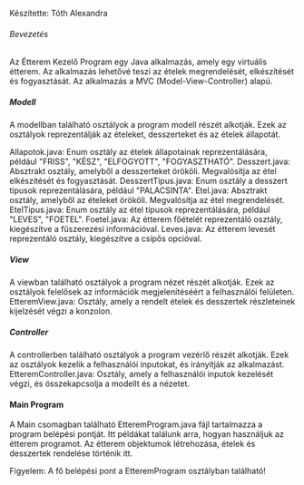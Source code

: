 Készítette: Tóth Alexandra

###### Bevezetés
Az Étterem Kezelő Program egy Java alkalmazás, amely egy virtuális étterem. Az alkalmazás lehetővé teszi az ételek megrendelését, elkészítését és fogyasztását. Az alkalmazás a MVC (Model-View-Controller) alapú.

##### Modell
A modellban található osztályok a program modell részét alkotják. Ezek az osztályok reprezentálják az ételeket, desszerteket és az ételek állapotát.

Allapotok.java: Enum osztály az ételek állapotainak reprezentálására, például "FRISS", "KÉSZ", "ELFOGYOTT", "FOGYASZTHATÓ".
Desszert.java: Absztrakt osztály, amelyből a desszerteket örököli. Megvalósítja az étel elkészítését és fogyasztását.
DesszertTipus.java: Enum osztály a desszert típusok reprezentálására, például "PALACSINTA".
Etel.java: Absztrakt osztály, amelyből az ételeket örököli. Megvalósítja az étel megrendelését.
EtelTipus.java: Enum osztály az étel típusok reprezentálására, például "LEVES", "FOETEL".
Foetel.java: Az étterem főételét reprezentáló osztály, kiegészítve a fűszerezési információval.
Leves.java: Az étterem levesét reprezentáló osztály, kiegészítve a csípős opcióval.

##### View
A viewban található osztályok a program nézet részét alkotják. Ezek az osztályok felelősek az információk megjelenítéséért a felhasználói felületen.
EtteremView.java: Osztály, amely a rendelt ételek és desszertek részleteinek kijelzését végzi a konzolon.
##### Controller
A controllerben található osztályok a program vezérlő részét alkotják. Ezek az osztályok kezelik a felhasználói inputokat, és irányítják az alkalmazást.
EtteremController.java: Osztály, amely a felhasználói inputok kezelését végzi, és összekapcsolja a modellt és a nézetet.
#### Main Program
A Main csomagban található EtteremProgram.java fájl tartalmazza a program belépési pontját. Itt példákat találunk arra, hogyan használjuk az étterem programot. 
Az étterem objektumok létrehozása, ételek és desszertek rendelése történik itt.

Figyelem: A fő belépési pont a EtteremProgram osztályban található!

